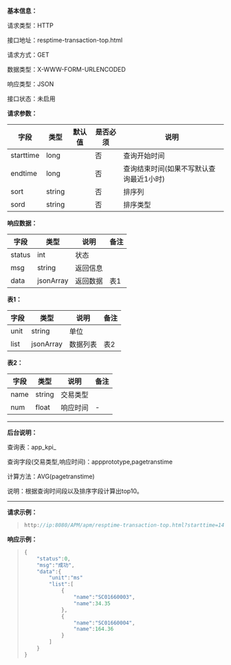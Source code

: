 **基本信息：**

请求类型：HTTP

接口地址：resptime-transaction-top.html

请求方式：GET

数据类型：X-WWW-FORM-URLENCODED

响应类型：JSON

接口状态：未启用

**请求参数：**

| **字段** | **类型** | **默认值** | **是否必须** | **说明** |
| --- | --- | --- | --- | --- |
| starttime | long | | 否 | 查询开始时间 |
| endtime | long | | 否 | 查询结束时间\(如果不写默认查询最近1小时\) |
| sort| string | | 否 | 排序列 |
| sord | string | | 否 | 排序类型 |

**响应数据：**

| **字段** | **类型** | **说明** | **备注** |
| --- | --- | --- | --- |
| status | int | 状态 | |
| msg | string | 返回信息 | |
| data | jsonArray | 返回数据 | 表1 |

**表1：**

| **字段** | **类型** | **说明** | **备注** |
| --- | --- | --- | --- |
| unit | string | 单位 | |
| list | jsonArray | 数据列表 | 表2 |

**表2：**

| **字段** | **类型** | **说明** | **备注** |
| --- | --- | --- | --- |
| name | string | 交易类型 |  |
| num | float | 响应时间 | - |

---

**后台说明：**

查询表：app\_kpi\_

查询字段\(交易类型,响应时间\)：appprototype,pagetranstime

计算方法：AVG\(pagetranstime\)

说明：根据查询时间段以及排序字段计算出top10。

---

**请求示例：**

> ```js
> http://ip:8080/APM/apm/resptime-transaction-top.html?starttime=1478048400&endtime=1478052000&sort=pagetranstime&sord=DESC
> ```

**响应示例：**

> ```js
> {
>     "status":0,
>     "msg":"成功",
>     "data":{
>         "unit":"ms"
>         "list":[
>             {
>                 "name":"SC01660003",
>                 "name":34.35
>             },
>             {
>                 "name":"SC01660004",
>                 "name":164.36
>             }
>         ]
>     }
> }
> ```